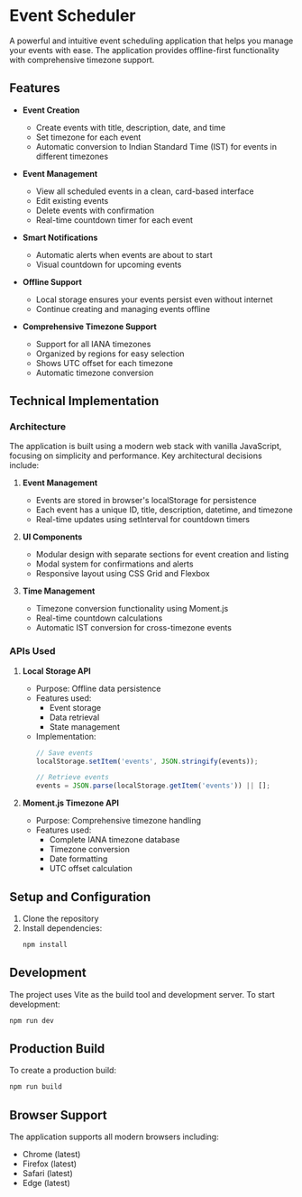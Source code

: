 # Event Scheduler

A powerful and intuitive event scheduling application that helps you manage your events with ease. The application provides offline-first functionality with comprehensive timezone support.

## Features

- **Event Creation**
  - Create events with title, description, date, and time
  - Set timezone for each event
  - Automatic conversion to Indian Standard Time (IST) for events in different timezones

- **Event Management**
  - View all scheduled events in a clean, card-based interface
  - Edit existing events
  - Delete events with confirmation
  - Real-time countdown timer for each event

- **Smart Notifications**
  - Automatic alerts when events are about to start
  - Visual countdown for upcoming events

- **Offline Support**
  - Local storage ensures your events persist even without internet
  - Continue creating and managing events offline

- **Comprehensive Timezone Support**
  - Support for all IANA timezones
  - Organized by regions for easy selection
  - Shows UTC offset for each timezone
  - Automatic timezone conversion

## Technical Implementation

### Architecture
The application is built using a modern web stack with vanilla JavaScript, focusing on simplicity and performance. Key architectural decisions include:

1. **Event Management**
   - Events are stored in browser's localStorage for persistence
   - Each event has a unique ID, title, description, datetime, and timezone
   - Real-time updates using setInterval for countdown timers

2. **UI Components**
   - Modular design with separate sections for event creation and listing
   - Modal system for confirmations and alerts
   - Responsive layout using CSS Grid and Flexbox

3. **Time Management**
   - Timezone conversion functionality using Moment.js
   - Real-time countdown calculations
   - Automatic IST conversion for cross-timezone events

### APIs Used

1. **Local Storage API**
   - Purpose: Offline data persistence
   - Features used:
     - Event storage
     - Data retrieval
     - State management
   - Implementation:
     ```javascript
     // Save events
     localStorage.setItem('events', JSON.stringify(events));
     
     // Retrieve events
     events = JSON.parse(localStorage.getItem('events')) || [];
     ```

2. **Moment.js Timezone API**
   - Purpose: Comprehensive timezone handling
   - Features used:
     - Complete IANA timezone database
     - Timezone conversion
     - Date formatting
     - UTC offset calculation

## Setup and Configuration

1. Clone the repository
2. Install dependencies:
   ```bash
   npm install
   ```

## Development

The project uses Vite as the build tool and development server. To start development:

```bash
npm run dev
```

## Production Build

To create a production build:

```bash
npm run build
```

## Browser Support

The application supports all modern browsers including:
- Chrome (latest)
- Firefox (latest)
- Safari (latest)
- Edge (latest)